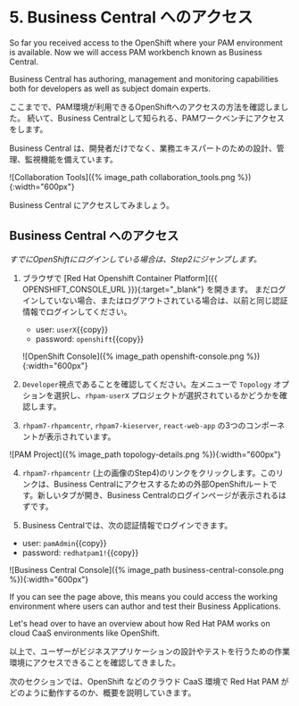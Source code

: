 # 5. Business Central へのアクセス

So far you received access to the OpenShift where your PAM environment is available. Now we will access PAM workbench known as Business Central.

Business Central has authoring, management and monitoring capabilities both for developers as well as subject domain experts.

ここまでで、PAM環境が利用できるOpenShiftへのアクセスの方法を確認しました。
続いて、Business Centralとして知られる、PAMワークベンチにアクセスをします。

Business Central は、開発者だけでなく、業務エキスパートのための設計、管理、監視機能を備えています。

![Collaboration Tools]({% image_path collaboration_tools.png %}){:width="600px"}

Business Central にアクセスしてみましょう。

## Business Central へのアクセス

_すでにOpenShiftにログインしている場合は、Step2にジャンプします。_

1. ブラウザで [Red Hat Openshift Container Platform]({{ OPENSHIFT_CONSOLE_URL }}){:target="_blank"} を開きます。 まだログインしていない場合、またはログアウトされている場合は、以前と同じ認証情報でログインしてください。

	- user: `userX`{{copy}}
	- password: `openshift`{{copy}}

	![OpenShift Console]({% image_path openshift-console.png %}){:width="600px"}

2. `Developer`視点であることを確認してください。左メニューで `Topology` オプションを選択し、`rhpam-userX` プロジェクトが選択されているかどうかを確認します。

3. `rhpam7-rhpamcentr`, `rhpam7-kieserver`, `react-web-app` の3つのコンポーネントが表示されています。

![PAM Project]({% image_path topology-details.png %}){:width="600px"}

4. `rhpam7-rhpamcentr` (上の画像のStep4)のリンクをクリックします。このリンクは、Business Centralにアクセスするための外部OpenShiftルートです。新しいタブが開き、Business Centralのログインページが表示されるはずです。

5. Business Centralでは、次の認証情報でログインできます。

 - user: `pamAdmin`{{copy}}
 - password: `redhatpam1!`{{copy}}

![Business Central Console]({% image_path business-central-console.png %}){:width="600px"}

If you can see the page above, this means you could access the working environment where users can author and test their Business Applications.

Let's head over to have an overview about how Red Hat PAM works on cloud CaaS environments like OpenShift.

以上で、ユーザーがビジネスアプリケーションの設計やテストを行うための作業環境にアクセスできることを確認してきました。

次のセクションでは、OpenShift などのクラウド CaaS 環境で Red Hat PAM がどのように動作するのか、概要を説明していきます。
